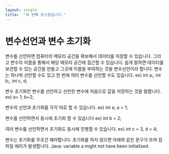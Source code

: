 ```yaml
---
layout: single
title:  "세 번째 포스팅입니다."
---
```


# 변수선언과 변수 초기화

변수를 선언하면 컴퓨터의 메모리 공간을 확보해서 데이터를 저장할 수 있습니다. 
그리고 변수의 이름을 통해서 해당 메모리 공간에 접근할 수 있습니다. 
쉽게 말하면 데이터를 보관할 수 있는 공간을 만들고 그곳에 이름을 부여하는 것을 변수선언이라 합니다.
변수는 하나씩 선언할 수도 있고 한 번에 여러 변수를 선언할 수도 있습니다.
ex) int a;, int b;, int c, d; 

변수 초기화란 변수를 선언하고 선언한 변수에 처음으로 값을 저장하는 것을 말합니다.
ex) a= 1; b=2;

변수의 선언과 초기화를 각각 따로 할 수 있습니다.
ex) int a; a = 1;

변수를 선언하면서 동시에 초기화 할 수 있습니다
ex) int b = 2;

여러 변수를 선언하면서 초기화도 동시에 진행할 수 있습니다.
ex) int c = 3, d = 4;

변수는 초기화를 무조건 해야합니다. 초기화를 하지 않으면 아래와 같은 문구가 뜨며 컴파일 에러가 발생합니다.
Java: variable a might not have been initialized.
